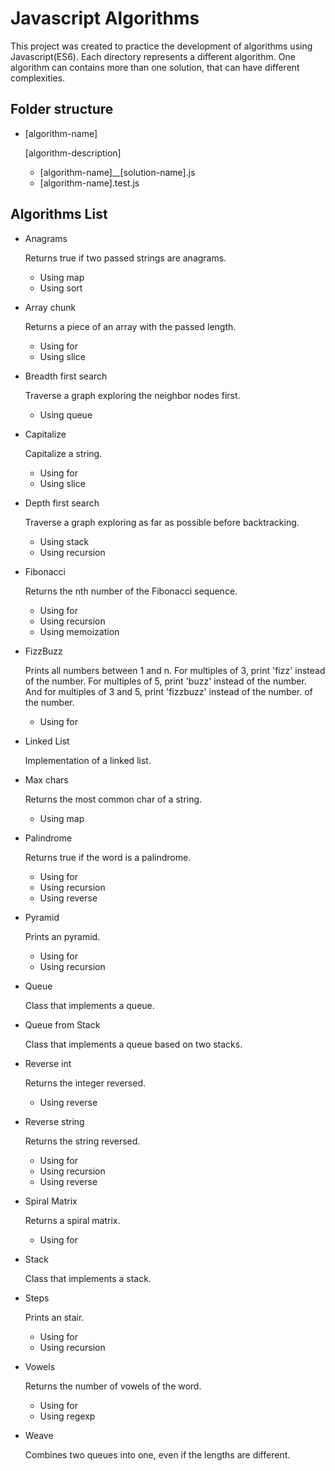 # Javascript Algorithms

This project was created to practice the development of algorithms using Javascript(ES6). Each directory represents a different algorithm. One algorithm can contains more than one solution, that can have different complexities.

## Folder structure

  - [algorithm-name]

    [algorithm-description]

    - [algorithm-name]__[solution-name].js
    - [algorithm-name].test.js

## Algorithms List
  - Anagrams

    Returns true if two passed strings are anagrams.
    - Using map
    - Using sort
  - Array chunk

    Returns a piece of an array with the passed length.
    - Using for
    - Using slice

  - Breadth first search

    Traverse a graph exploring the neighbor nodes first.
    - Using queue
  - Capitalize

    Capitalize a string.
    - Using for
    - Using slice
  - Depth first search

    Traverse a graph exploring as far as possible before backtracking.
    - Using stack
    - Using recursion
  - Fibonacci

    Returns the nth number of the Fibonacci sequence.
    - Using for
    - Using recursion
    - Using memoization
  - FizzBuzz

    Prints all numbers between 1 and n. For multiples of 3, print 'fizz' instead
    of the number. For multiples of 5, print 'buzz' instead of the number. And for
    multiples of 3 and 5, print 'fizzbuzz' instead of the number.
    of the number.

      - Using for
  - Linked List

    Implementation of a linked list.
  - Max chars

    Returns the most common char of a string.
    - Using map
  - Palindrome

    Returns true if the word is a palindrome.
    - Using for
    - Using recursion
    - Using reverse
  - Pyramid

    Prints an pyramid.
    - Using for
    - Using recursion
  - Queue

    Class that implements a queue.
  - Queue from Stack

    Class that implements a queue based on two stacks.
  - Reverse int

    Returns the integer reversed.
    - Using reverse
  - Reverse string

    Returns the string reversed.
    - Using for
    - Using recursion
    - Using reverse
  - Spiral Matrix

    Returns a spiral matrix.
      - Using for
  - Stack

    Class that implements a stack.
  - Steps

    Prints an stair.
    - Using for
    - Using recursion
  - Vowels

    Returns the number of vowels of the word.
    - Using for
    - Using regexp
  - Weave

    Combines two queues into one, even if the lengths are different.